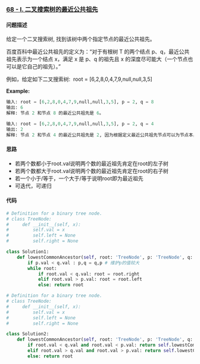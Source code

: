 ### [68 - I. 二叉搜索树的最近公共祖先](https://leetcode-cn.com/problems/er-cha-sou-suo-shu-de-zui-jin-gong-gong-zu-xian-lcof/)

#### 问题描述
给定一个二叉搜索树, 找到该树中两个指定节点的最近公共祖先。

百度百科中最近公共祖先的定义为：“对于有根树 T 的两个结点 p、q，最近公共祖先表示为一个结点 x，满足 x 是 p、q 的祖先且 x 的深度尽可能大（一个节点也可以是它自己的祖先）。”

例如，给定如下二叉搜索树:  root = [6,2,8,0,4,7,9,null,null,3,5]

**Example:**
```python
输入: root = [6,2,8,0,4,7,9,null,null,3,5], p = 2, q = 8
输出: 6
解释: 节点 2 和节点 8 的最近公共祖先是 6。
```
```python
输入: root = [6,2,8,0,4,7,9,null,null,3,5], p = 2, q = 4
输出: 2
解释: 节点 2 和节点 4 的最近公共祖先是 2, 因为根据定义最近公共祖先节点可以为节点本身。
```

#### 思路
- 若两个数都小于root.val说明两个数的最近祖先肯定在root的左子树
- 若两个数都大于root.val说明两个数的最近祖先肯定在root的右子树
- 若一个小于/等于，一个大于/等于说明root即为最近祖先
- 可迭代，可递归

#### 代码

```python
# Definition for a binary tree node.
# class TreeNode:
#     def __init__(self, x):
#         self.val = x
#         self.left = None
#         self.right = None

class Solution1:
    def lowestCommonAncestor(self, root: 'TreeNode', p: 'TreeNode', q: 'TreeNode') -> 'TreeNode':
        if p.val < q.val : p,q = q,p # 维护p的值较大
        while root:
            if root.val < q.val: root = root.right
            elif root.val > p.val: root = root.left
            else: return root
```
```python
# Definition for a binary tree node.
# class TreeNode:
#     def __init__(self, x):
#         self.val = x
#         self.left = None
#         self.right = None

class Solution2:
    def lowestCommonAncestor(self, root: 'TreeNode', p: 'TreeNode', q: 'TreeNode') -> 'TreeNode':
        if root.val < q.val and root.val < p.val: return self.lowestCommonAncestor(root.right,p,q)
        elif root.val > q.val and root.val > p.val: return self.lowestCommonAncestor(root.left,p,q)
        else: return root
```